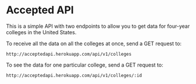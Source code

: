 # Accepted API

This is a simple API with two endpoints to allow you to get data for four-year colleges in the United States.

To receive all the data on all the colleges at once, send a GET request to:
```
http://acceptedapi.herokuapp.com/api/v1/colleges
```

To see the data for one particular college, send a GET request to:

```
http://acceptedapi.herokuapp.com/api/v1/colleges/:id
```
